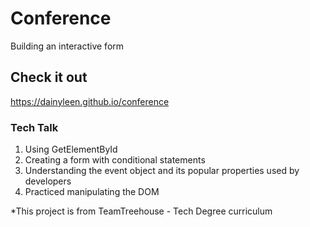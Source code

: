 # Conference
Building an interactive form 

## Check it out
https://dainyleen.github.io/conference

### Tech Talk
1. Using GetElementById
2. Creating a form with conditional statements
3. Understanding the event object and its popular properties used by developers
4. Practiced manipulating the DOM 


*This project is from TeamTreehouse - Tech Degree curriculum
